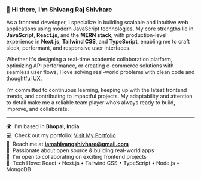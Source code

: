 

### 👋 Hi there, I'm Shivang Raj Shivhare

As a frontend developer, I specialize in building scalable and intuitive web applications using modern JavaScript technologies. My core strengths lie in **JavaScript**, **React.js**, and the **MERN stack**, with production-level experience in **Next.js**, **Tailwind CSS**, and **TypeScript**, enabling me to craft sleek, performant, and responsive user interfaces.

Whether it's designing a real-time academic collaboration platform, optimizing API performance, or creating e-commerce solutions with seamless user flows, I love solving real-world problems with clean code and thoughtful UX.

I’m committed to continuous learning, keeping up with the latest frontend trends, and contributing to impactful projects. My adaptability and attention to detail make me a reliable team player who’s always ready to build, improve, and collaborate.

---

🌍  I'm based in **Bhopal, India**  
💻  Check out my portfolio: [Visit My Portfolio](#)  
📧  Reach me at **iamshivangshivhare@gmail.com**  
🧠  Passionate about open source & building real-world apps  
🤝  I'm open to collaborating on exciting frontend projects  
🚀  Tech I love: React • Next.js • Tailwind CSS • TypeScript • Node.js • MongoDB
